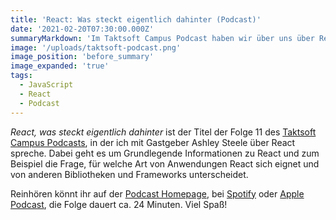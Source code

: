 ```yaml
---
title: 'React: Was steckt eigentlich dahinter (Podcast)'
date: '2021-02-20T07:30:00.000Z'
summaryMarkdown: 'Im Taktsoft Campus Podcast haben wir über uns über React unterhalten. Hört doch mal rein!'
image: '/uploads/taktsoft-podcast.png'
image_position: 'before_summary'
image_expanded: 'true'
tags:
  - JavaScript
  - React
  - Podcast
---
```


_React, was steckt eigentlich dahinter_ ist der Titel der Folge 11 des [Taktsoft Campus Podcasts](https://www.taktsoft.com/campus/podcast), in der ich mit Gastgeber Ashley Steele über React spreche. Dabei geht es um Grundlegende Informationen zu React und zum Beispiel die Frage, für welche Art von Anwendungen React sich eignet und von anderen Bibliotheken und Frameworks unterscheidet.

Reinhören könnt ihr auf der [Podcast Homepage](https://taktsoft-campus.podigee.io/11-folge11), bei [Spotify](https://open.spotify.com/episode/22OFxRp8p3ckqdDVnCjszW) oder [Apple Podcast](https://podcasts.apple.com/de/podcast/folge-11-react-was-steckt-eigentlich-dahinter/id1534693319?i=1000509792273), die Folge dauert ca. 24 Minuten. Viel Spaß!
